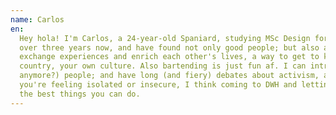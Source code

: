```yaml
---
name: Carlos
en:
  Hey hola! I'm Carlos, a 24-year-old Spaniard, studying MSc Design for Interaction. I've been in DWH for a bit 
  over three years now, and have found not only good people; but also an amazing opportunity. An opportunity to 
  exchange experiences and enrich each other's lives, a way to get to know people outside your own bubble, your own 
  country, your own culture. Also bartending is just fun af. I can introduce you to the grooviest (do folks say that 
  anymore?) people; and have long (and fiery) debates about activism, art or music. Or basically any other thing. If 
  you're feeling isolated or insecure, I think coming to DWH and letting yourself be warmly welcomed is one of 
  the best things you can do.
---
```

